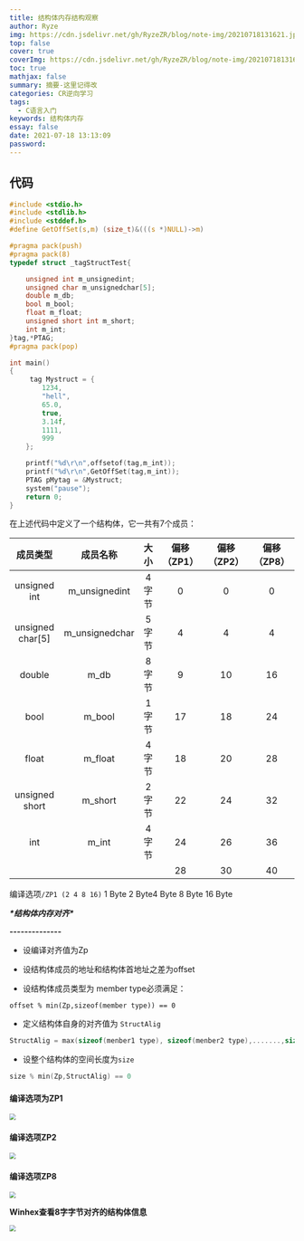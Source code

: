 ```yaml
---
title: 结构体内存结构观察
author: Ryze
img: https://cdn.jsdelivr.net/gh/RyzeZR/blog/note-img/20210718131621.jpeg
top: false
cover: true
coverImg: https://cdn.jsdelivr.net/gh/RyzeZR/blog/note-img/20210718131621.jpeg
toc: true
mathjax: false
summary: 摘要-这里记得改
categories: CR逆向学习
tags:
  - C语言入门
keywords: 结构体内存
essay: false
date: 2021-07-18 13:13:09
password:
---
```

## 代码
```c
#include <stdio.h>
#include <stdlib.h>
#include <stddef.h>
#define GetOffSet(s,m) (size_t)&(((s *)NULL)->m)

#pragma pack(push)
#pragma pack(8)
typedef struct _tagStructTest{

    unsigned int m_unsignedint;
    unsigned char m_unsignedchar[5];
    double m_db;
    bool m_bool;
    float m_float;
    unsigned short int m_short;
    int m_int;
}tag,*PTAG; 
#pragma pack(pop)

int main()
{
     tag Mystruct = {
        1234,
        "hell",
        65.0,
        true,
        3.14f,
        1111,
        999
    };

    printf("%d\r\n",offsetof(tag,m_int));
    printf("%d\r\n",GetOffSet(tag,m_int));
    PTAG pMytag = &Mystruct;    
    system("pause");
    return 0;
}
```
在上述代码中定义了一个结构体，它一共有7个成员：

| 成员类型 | 成员名称 | 大小 |偏移（ZP1）|偏移（ZP2）|偏移（ZP8）|
| :----:| :----: | :----: | :----: |:----: |:----: |
|unsigned int|m_unsignedint|4字节|0|0|0|
|unsigned char[5]|m_unsignedchar|5字节|4|4|4|
|double|m_db|8字节|9|10|16|
|bool|m_bool|1字节|17|18|24|
| float|m_float|4字节|18|20|28|
|unsigned short|m_short|2字节|22|24|32|
|int|m_int|4字节|24|26|36|
||||28|30|40|

编译选项`/ZP1 (2 4 8 16)` 1 Byte 2 Byte4 Byte 8 Byte 16 Byte

 

***\*结构体内存对齐\****

**--------------**

- 设编译对齐值为Zp

- 设结构体成员的地址和结构体首地址之差为offset
- 设结构体成员类型为 member type必须满足：

 `offset % min(Zp,sizeof(member type)) == 0`

- 定义结构体自身的对齐值为 `StructAlig`

```c
StructAlig = max(sizeof(menber1 type), sizeof(menber2 type),.......,sizeof(menberEnd type))
```

- 设整个结构体的空间长度为`size`

```c
size % min(Zp,StructAlig) == 0
```



#### 编译选项为ZP1

<img src="https://cdn.jsdelivr.net/gh/RyzeZR/blog/note-img/image-20210718172958975.png" style="zoom:67%;" />

#### 编译选项ZP2

<img src="https://cdn.jsdelivr.net/gh/RyzeZR/blog/note-img/20210718175115.png" style="zoom:67%;" />

#### 编译选项ZP8

<img src="https://cdn.jsdelivr.net/gh/RyzeZR/blog/note-img/20210718175645.png" style="zoom:67%;" />

**Winhex查看8字字节对齐的结构体信息**

<img src="https://cdn.jsdelivr.net/gh/RyzeZR/blog/note-img/20210718180501.png" style="zoom: 67%;" />
